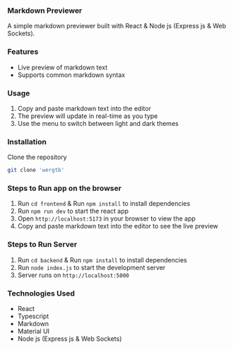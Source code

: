 ### Markdown Previewer

A simple markdown previewer built with React & Node js (Express js & Web Sockets).

### Features

- Live preview of markdown text
- Supports common markdown syntax

### Usage

1.  Copy and paste markdown text into the editor
2.  The preview will update in real-time as you type
3.  Use the menu to switch between light and dark themes

### Installation

Clone the repository

```bash
git clone 'wergtb'
```

### Steps to Run app on the browser

1.  Run `cd frontend` & Run `npm install` to install dependencies
2.  Run `npm run dev` to start the react app
3.  Open `http://localhost:5173` in your browser to view the app
4.  Copy and paste markdown text into the editor to see the live preview

### Steps to Run Server

1.  Run `cd backend` & Run `npm install` to install dependencies
2.  Run `node index.js` to start the development server
3.  Server runs on `http://localhost:5000`

### Technologies Used

- React
- Typescript
- Markdown
- Material UI
- Node js (Express js & Web Sockets)
